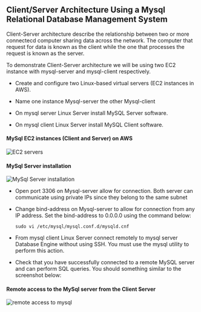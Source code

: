 ## Client/Server Architecture Using a Mysql Relational Database Management System

Client-Server architecture describe the relationship between two or more connectecd computer sharing data across the network. The computer that request for data is known as the client while the one that processes the request is known as the server.

To demonstrate Client-Server architecture we will be using two EC2 instance with mysql-server and mysql-client respectively.

- Create and configure two Linux-based virtual servers (EC2 instances in AWS).

- Name one instance Mysql-server the other Mysql-client

- On mysql server Linux Server install MySQL Server software.

- On mysql client Linux Server install MySQL Client software.

#### MySql EC2 instances (Client and Server) on AWS
![EC2 servers](https://user-images.githubusercontent.com/114569323/198238959-3b147853-611c-4313-b8e2-8b0f85f45844.png)

#### MySql Server installation
![MySql Server installation](https://user-images.githubusercontent.com/114569323/198240177-1e10c5dc-164b-4843-83f9-0764bc6ef67b.png)

- Open port 3306 on Mysql-server allow for connection. Both server can communicate using private IPs since they belong to the same subnet

- Change bind-address on Mysql-server to allow for connection from any IP address. Set the bind-address to 0.0.0.0 using the command below:

  `sudo vi /etc/mysql/mysql.conf.d/mysqld.cnf`
  
- From mysql client Linux Server connect remotely to mysql server Database Engine without using SSH. You must use the mysql utility to perform this action.

- Check that you have successfully connected to a remote MySQL server and can perform SQL queries. You should something similar to the screenshot below:

#### Remote access to the MySql server from the Client Server
![remote access to mysql](https://user-images.githubusercontent.com/114569323/198239571-5152d972-4876-40e8-9e1f-9560331ab3a3.png)
